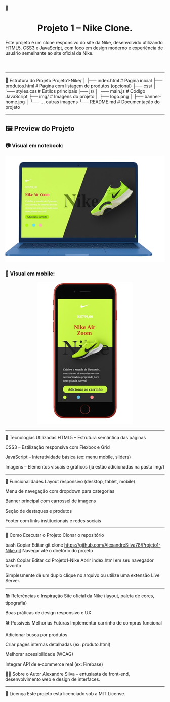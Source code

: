 🏀 <h1 alt="Projeto 1 – Nike Clone." widht="40px" align="center">Projeto 1 – Nike Clone.</h1>

Este projeto é um clone responsivo do site da Nike, desenvolvido utilizando HTML5, CSS3 e JavaScript, com foco em design moderno e experiência de usuário semelhante ao site oficial da Nike.
<br>
  <h3 href="https://alexandresilva78.github.io/Projeto1-Nike/"  alt="Site Clone Nike Publicado >Acesse o site publicado clicando aqui. font-size="50px"></h3>
<br>
  
---

📁 Estrutura do Projeto
Projeto1-Nike/
│
├── index.html          # Página inicial
├── produtos.html       # Página com listagem de produtos (opcional)
├── css/
│   └── styles.css      # Estilos principais
├── js/
│   └── main.js         # Código JavaScript
├── img/                # Imagens do projeto
│   ├── logo.png
│   ├── banner-home.jpg
│   └── ... outras imagens
└── README.md           # Documentação do projeto

---

## 🖼️ Preview do Projeto

### 📷 Visual em notebook:

<div align="center">
  <img src="./img/Clone layout Nike Notebook adaptado.png" alt="Clone layout Nike Notebook adaptado" width="600"/>
</div>

### 📱 Visual em mobile:

<div align="center">
<img src="./img/Clone layout Nike smartphones adaptado.png" alt="Clone layout Nike smartphones adaptado" width="300"/>
</div>

---

🚀 Tecnologias Utilizadas
HTML5 – Estrutura semântica das páginas

CSS3 – Estilização responsiva com Flexbox e Grid

JavaScript – Interatividade básica (ex: menu mobile, sliders)

Imagens – Elementos visuais e gráficos (já estão adicionadas na pasta img/)

---

🎨 Funcionalidades
Layout responsivo (desktop, tablet, mobile)

Menu de navegação com dropdown para categorias

Banner principal com carrossel de imagens

Seção de destaques e produtos

Footer com links institucionais e redes sociais

---

📌 Como Executar o Projeto
Clonar o repositório

bash
Copiar
Editar
git clone https://github.com/AlexandreSilva78/Projeto1-Nike.git
Navegar até o diretório do projeto

bash
Copiar
Editar
cd Projeto1-Nike
Abrir index.html em seu navegador favorito

Simplesmente dê um duplo clique no arquivo ou utilize uma extensão Live Server.

---

📚 Referências e Inspiração
Site oficial da Nike (layout, paleta de cores, tipografia)

Boas práticas de design responsivo e UX

🛠 Possíveis Melhorias Futuras
Implementar carrinho de compras funcional

Adicionar busca por produtos

Criar pages internas detalhadas (ex. produto.html)

Melhorar acessibilidade (WCAG)

Integrar API de e‑commerce real (ex: Firebase)

👨‍💻 Sobre o Autor
Alexandre Silva – entusiasta de front-end, desenvolvimento web e design de interfaces.

----

📝 Licença
Este projeto está licenciado sob a MIT License.



